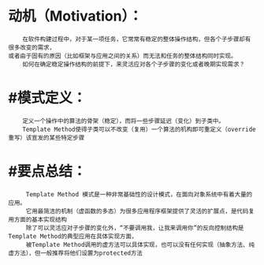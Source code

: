 动机（Motivation）：
=========================
        在软件构建过程中，对于某一项任务，它常常有稳定的整体操作结构，但各个子步骤却有很多改变的需求，
	或者由于固有的原因（比如框架与应用之间的关系）而无法和任务的整体结构同时实现。
        如何在确定稳定操作结构的前提下，来灵活应对各个子步骤的变化或者晚期实现需求？
#模式定义：
=========================
	    定义一个操作中的算法的骨架（稳定），而将一些步骤延迟（变化）到子类中。
	    Template Method使得子类可以不改变（复用）一个算法的机构即可重定义（override 重写）该宣发的某些特定步骤

#要点总结：
=========================
	     Template Method 模式是一种非常基础性的设计模式，在面向对象系统中有着大量的应用。
	     它用最简洁的机制（虚函数的多态）为很多应用程序框架提供了灵活的扩展点，是代码复用方面的基本实现结构
	     除了可以灵活应对子步骤的变化外，“不要调用我，让我来调用你”的反向控制结构是Template Method的典型应用在具体实现方面，
	     被Template Method调用的虚方法可以具体实现，也可以没有任何实现（抽象方法、纯虚方法），但一般推荐将他们设置为protected方法

